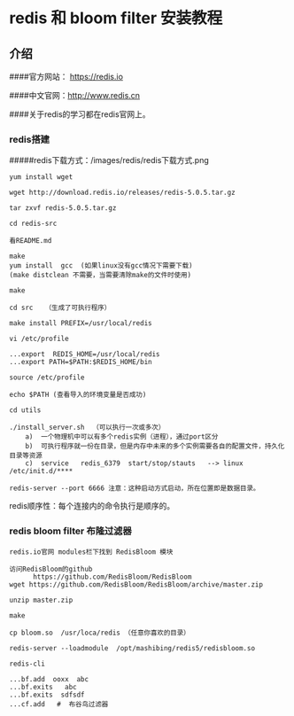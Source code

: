 # redis 和 bloom filter 安装教程

## 介绍

####官方网站： https://redis.io

####中文官网：http://www.redis.cn

####关于redis的学习都在redis官网上。


### redis搭建
#####redis下载方式：/images/redis/redis下载方式.png
````
yum install wget

wget http://download.redis.io/releases/redis-5.0.5.tar.gz

tar zxvf redis-5.0.5.tar.gz

cd redis-src

看README.md

make 
yum install  gcc  (如果linux没有gcc情况下需要下载)
(make distclean 不需要，当需要清除make的文件时使用)

make

cd src   （生成了可执行程序）

make install PREFIX=/usr/local/redis

vi /etc/profile

...export  REDIS_HOME=/usr/local/redis
...export PATH=$PATH:$REDIS_HOME/bin

source /etc/profile

echo $PATH (查看导入的环境变量是否成功)

cd utils

./install_server.sh  （可以执行一次或多次）
    a)  一个物理机中可以有多个redis实例（进程），通过port区分
    b)  可执行程序就一份在目录，但是内存中未来的多个实例需要各自的配置文件，持久化目录等资源
    c)  service   redis_6379  start/stop/stauts   --> linux  /etc/init.d/**** 

redis-server --port 6666 注意：这种启动方式启动，所在位置即是数据目录。

````

redis顺序性：每个连接内的命令执行是顺序的。

### redis bloom filter 布隆过滤器
````
redis.io官网 modules栏下找到 RedisBloom 模块

访问RedisBloom的github
      https://github.com/RedisBloom/RedisBloom
wget https://github.com/RedisBloom/RedisBloom/archive/master.zip

unzip master.zip

make

cp bloom.so  /usr/loca/redis （任意你喜欢的目录）

redis-server --loadmodule  /opt/mashibing/redis5/redisbloom.so

redis-cli  

...bf.add  ooxx  abc
...bf.exits   abc
...bf.exits  sdfsdf
...cf.add   #  布谷鸟过滤器

````
